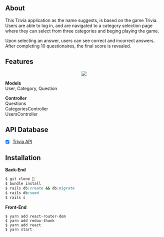 ## About

<p>This Trivia application as the name suggests, is based on the game Trivia. Users are able to log in, and are navigated to a category selection page where they can select from three categories and beging playing the game. </p>
<p>Upon selecting an answer, users can see correct and incorrect answers. After completing 10 questionaires, the final score is revealed.</p>

## Features

<div align="center">
  <img src="images/Trivia.gif">
</div>


**Models** <br>
User, Category, Question<br>

**Controller** <br>
Questions<br>
CategoriesController<br>
UsersController<br>

## API Database

- [x] <a href="https://opentdb.com/">Trivia API</a>

## Installation

<strong>Back-End</strong>

```ruby
$ git clone 👾
$ bundle install
$ rails db:create && db:migrate
$ rails db:seed
$ rails s
```

<strong>Front-End</strong>

```react
$ yarn add react-router-dom
$ yarn add redux-thunk
$ yarn add react
$ yarn start
```